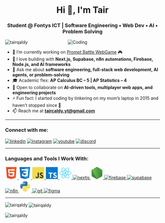 <h1 align="center">Hi 👋, I'm Tair</h1>
<h3 align="center">Student @ Fontys ICT | Software Engineering • Web Dev • AI • Problem Solving</h3>
<img align="right" alt="Coding" width="300" src="https://i.pinimg.com/originals/86/fd/06/86fd0613c53ca5a61251791377ea6af7.gif">

<p align="left"> 
  <img src="https://komarev.com/ghpvc/?username=tairqaldy&label=Profile%20views&color=0e75b6&style=flat" alt="tairqaldy" /> 
</p>

- 🔭 I’m currently working on [Prompt Battle WebGame](https://github.com/tairqaldy/prompt-battle-webgame) 🎮  
- 🌱 I love building with **Next.js, Supabase, n8n automations, Firebase, Node.js, and AI frameworks**  
- 💬 Ask me about **software engineering, full-stack web development, AI agents, or problem-solving**  
- 🎓 Academic flex: **AP Calculus BC – 5 | AP Statistics – 4**  
- 🤝 Open to collaborate on **AI-driven tools, multiplayer web apps, and engineering projects**  
- ⚡ Fun fact: I started coding by tinkering on my mom’s laptop in 2015 and haven’t stopped since 🚀  
- 📫 Reach me at **taircaldy.yt@gmail.com**

---

<h3 align="left">Connect with me:</h3>
<p align="left">
<a href="https://linkedin.com/in/tair-kaldybayev-922198312/" target="blank"><img align="center" src="https://raw.githubusercontent.com/rahuldkjain/github-profile-readme-generator/master/src/images/icons/Social/linked-in-alt.svg" alt="linkedin" height="30" width="40" /></a>
<a href="https://instagram.com/tairqaldy" target="blank"><img align="center" src="https://raw.githubusercontent.com/rahuldkjain/github-profile-readme-generator/master/src/images/icons/Social/instagram.svg" alt="instagram" height="30" width="40" /></a>
<a href="https://youtube.com/@tairqaldy" target="blank"><img align="center" src="https://raw.githubusercontent.com/rahuldkjain/github-profile-readme-generator/master/src/images/icons/Social/youtube.svg" alt="youtube" height="30" width="40" /></a>
<a href="https://discord.gg/tairqaldy" target="blank"><img align="center" src="https://raw.githubusercontent.com/rahuldkjain/github-profile-readme-generator/master/src/images/icons/Social/discord.svg" alt="discord" height="30" width="40" /></a>
</p>

---

<h3 align="left">Languages and Tools I Work With:</h3>
<p align="left"> 
<a href="https://www.w3.org/html/" target="_blank"> <img src="https://raw.githubusercontent.com/devicons/devicon/master/icons/html5/html5-original.svg" alt="html5" width="40" height="40"/> </a>
<a href="https://www.w3schools.com/css/" target="_blank"> <img src="https://raw.githubusercontent.com/devicons/devicon/master/icons/css3/css3-original.svg" alt="css3" width="40" height="40"/> </a>
<a href="https://developer.mozilla.org/en-US/docs/Web/JavaScript" target="_blank"> <img src="https://raw.githubusercontent.com/devicons/devicon/master/icons/javascript/javascript-original.svg" alt="javascript" width="40" height="40"/> </a>
<a href="https://typescriptlang.org/" target="_blank"> <img src="https://raw.githubusercontent.com/devicons/devicon/master/icons/typescript/typescript-original.svg" alt="typescript" width="40" height="40"/> </a>
<a href="https://reactjs.org/" target="_blank"> <img src="https://raw.githubusercontent.com/devicons/devicon/master/icons/react/react-original.svg" alt="react" width="40" height="40"/> </a>
<a href="https://nextjs.org/" target="_blank"> <img src="https://cdn.worldvectorlogo.com/logos/nextjs-2.svg" alt="nextjs" width="40" height="40"/> </a>
<a href="https://nodejs.org/" target="_blank"> <img src="https://raw.githubusercontent.com/devicons/devicon/master/icons/nodejs/nodejs-original.svg" alt="nodejs" width="40" height="40"/> </a>
<a href="https://firebase.google.com/" target="_blank"> <img src="https://www.vectorlogo.zone/logos/firebase/firebase-icon.svg" alt="firebase" width="40" height="40"/> </a>
<a href="https://supabase.com/" target="_blank"> <img src="https://seeklogo.com/images/S/supabase-logo-DCC676FFE2-seeklogo.com.png" alt="supabase" width="40" height="40"/> </a>
<a href="https://n8n.io/" target="_blank"> <img src="https://avatars.githubusercontent.com/u/45487711?s=200&v=4" alt="n8n" width="40" height="40"/> </a>
<a href="https://www.python.org" target="_blank"> <img src="https://raw.githubusercontent.com/devicons/devicon/master/icons/python/python-original.svg" alt="python" width="40" height="40"/> </a>
<a href="https://git-scm.com/" target="_blank"> <img src="https://www.vectorlogo.zone/logos/git-scm/git-scm-icon.svg" alt="git" width="40" height="40"/> </a>
<a href="https://figma.com/" target="_blank"> <img src="https://www.vectorlogo.zone/logos/figma/figma-icon.svg" alt="figma" width="40" height="40"/> </a>
</p>

---

<p><img align="left" src="https://github-readme-stats.vercel.app/api/top-langs?username=tairqaldy&show_icons=true&locale=en&layout=compact" alt="tairqaldy" /></p>

<p>&nbsp;<img align="center" src="https://github-readme-stats.vercel.app/api?username=tairqaldy&show_icons=true&locale=en" alt="tairqaldy" /></p>

<p><img align="center" src="https://github-readme-streak-stats.herokuapp.com/?user=tairqaldy&" alt="tairqaldy" /></p>
